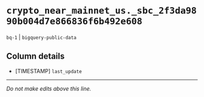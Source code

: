 # `crypto_near_mainnet_us._sbc_2f3da9890b004d7e866836f6b492e608`
`bq-1` | `bigquery-public-data`

## Column details
* [TIMESTAMP] `last_update`

-------------------------------------------------------------------------------
*Do not make edits above this line.*
